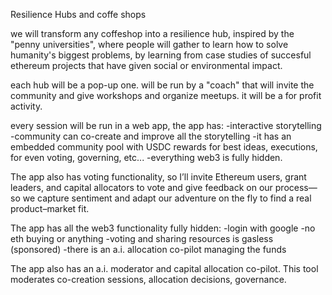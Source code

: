 Resilience Hubs and coffe shops

we will transform any coffeshop into a resilience hub, inspired by the "penny universities", where people will gather to learn how to solve humanity's biggest problems, by learning from case studies of succesful ethereum projects that have given social or environmental impact.

each hub will be a pop-up one. will be run by a "coach" that will invite the community and give workshops and organize meetups. it will be a for profit activity.

every session will be run in a web app, the app has:
-interactive storytelling
-community can co-create and improve all the storytelling
-it has an embedded community pool with USDC rewards for best ideas, executions, for even voting, governing, etc...
-everything web3 is fully hidden. 

<APP CHARACTERISTICS:>

The app also has voting functionality, so I’ll invite Ethereum users, grant leaders, and capital allocators to vote and give feedback on our process—so we capture sentiment and adapt our adventure on the fly to find a real product–market fit.

The app has all the web3 functionality fully hidden:
-login with google
-no eth buying or anything
-voting and sharing resources is gasless (sponsored)
-there is an a.i. allocation co-pilot managing the funds

The app also has an a.i. moderator and capital allocation co-pilot. This tool moderates co-creation sessions, allocation decisions, governance.